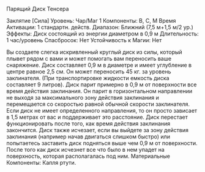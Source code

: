 
Парящий Диск Тенсера

Заклятие [Сила]
Уровень: Чар/Маг 1
Компоненты: В, С, М
Время Активации: 1 стандартн. действ.
Диапазон: Ближний (7,5 м+1,5 м/2 ур.)
Эффекты: Диск состоящий из энергии
диаметром в 0,9 м
Длительность: 1 час/уровень
Спасбросок: Нет
Устойчивость к Магии: Нет

Вы создаете слегка искривленный
круглый диск из силы, который плывет рядом с вами и может помогать вам
переносить ваше снаряжение. Диск
составляет 0,9 м в диаметре и имеет
углубление в центре равное 2,5 см. Он
может переносить 45 кг. за уровень заклинателя. (При транспортировке жидкости емкость диска составляет 9 литров). Диск парит примерно в 0,9 м от
поверхности все время действия заклинания. Он парит в горизонтальном направлении не выходя за максимального
зону действия заклинания и перемещается со скоростью равной обычной скорости заклинателя. Если диск не имеет
определенного направления, то он просто зависает в 1,5 метрах от вас и поддерживает это расстояние. Диск перестает функционировать после того, как
время действия заклинания закончится.
Диск также исчезает, если вы выйдете
за зону действия заклинания (например
начав двигаться слишком быстро) или
попытаетесь заставить диск подняться
выше чем 0,9 м от поверхности. После
того как диск исчезнет все что было в
нем упадет на поверхность, которая
располагалась под ним.
Материальные Компоненты: Капля
ртути.
